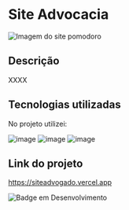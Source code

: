 # Site Advocacia

![Imagem do site pomodoro](x)

## Descrição

XXXX

## Tecnologias utilizadas

No projeto utilizei:

![image](https://img.shields.io/badge/HTML5-E34F26?style=for-the-badge&logo=html5&logoColor=white)
![image](https://img.shields.io/badge/CSS-239120?&style=for-the-badge&logo=css3&logoColor=white)
![image](https://img.shields.io/badge/JavaScript-F7DF1E?style=for-the-badge&logo=javascript&logoColor=black)

## Link do projeto

 https://siteadvogado.vercel.app

![Badge em Desenvolvimento](http://img.shields.io/static/v1?label=STATUS&message=EM%20DESENVOLVIMENTO&color=GREEN&style=for-the-badge)
